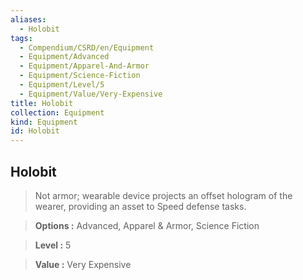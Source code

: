 ```yaml
---
aliases:
  - Holobit
tags:
  - Compendium/CSRD/en/Equipment
  - Equipment/Advanced
  - Equipment/Apparel-And-Armor
  - Equipment/Science-Fiction
  - Equipment/Level/5
  - Equipment/Value/Very-Expensive
title: Holobit
collection: Equipment
kind: Equipment
id: Holobit
---
```

## Holobit    
    
>Not armor; wearable device projects an offset hologram of the wearer, providing an asset to Speed defense tasks.    
> **Options :** Advanced, Apparel & Armor, Science Fiction    
> **Level :** 5    
> **Value :** Very Expensive
